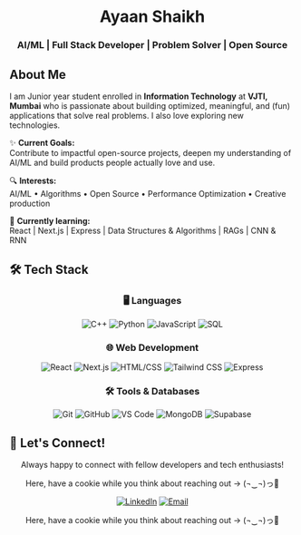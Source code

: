 <h1 align = "center"> 
Ayaan Shaikh
</h1>
<h3 align = "center">
AI/ML | Full Stack Developer | Problem Solver | Open Source
</h3>

## About Me  
I am Junior year student enrolled in **Information Technology** at **VJTI, Mumbai** who is passionate about building optimized, meaningful, and (fun) applications that solve real problems.
I also love exploring new technologies.

✨ **Current Goals:**  
Contribute to impactful open-source projects, deepen my understanding of AI/ML and build products people actually love and use.

🔍 **Interests:**  
AI/ML • Algorithms • Open Source • Performance Optimization • Creative production

🌱 **Currently learning:**  
React | Next.js | Express | Data Structures & Algorithms | RAGs | CNN & RNN 


## 🛠️ Tech Stack

<div align="center">

### 🖥️ Languages
![C++](https://img.shields.io/badge/C++-00599C?style=for-the-badge&logo=c%2B%2B&logoColor=white) 
![Python](https://img.shields.io/badge/Python-3776AB?style=for-the-badge&logo=python&logoColor=white) 
![JavaScript](https://img.shields.io/badge/JavaScript-F7DF1E?style=for-the-badge&logo=javascript&logoColor=black) 
![SQL](https://img.shields.io/badge/SQL-4479A1?style=for-the-badge&logo=mysql&logoColor=white)

### 🌐 Web Development
![React](https://img.shields.io/badge/React-61DAFB?style=for-the-badge&logo=react&logoColor=black) 
![Next.js](https://img.shields.io/badge/Next.js-000000?style=for-the-badge&logo=next.js&logoColor=white) 
![HTML/CSS](https://img.shields.io/badge/HTML5-E34F26?style=for-the-badge&logo=html5&logoColor=white) 
![Tailwind CSS](https://img.shields.io/badge/Tailwind_CSS-38B2AC?style=for-the-badge&logo=tailwind-css&logoColor=white)
![Express](https://img.shields.io/badge/Express-000000?style=for-the-badge&logo=express&logoColor=white)

### 🛠️ Tools & Databases
![Git](https://img.shields.io/badge/Git-F05032?style=for-the-badge&logo=git&logoColor=white) 
![GitHub](https://img.shields.io/badge/GitHub-181717?style=for-the-badge&logo=github&logoColor=white) 
![VS Code](https://img.shields.io/badge/VS_Code-007ACC?style=for-the-badge&logo=visual-studio-code&logoColor=white) 
![MongoDB](https://img.shields.io/badge/MongoDB-47A248?style=for-the-badge&logo=mongodb&logoColor=white) 
![Supabase](https://img.shields.io/badge/Supabase-3ECF8E?style=for-the-badge&logo=supabase&logoColor=white)

</div>

## 🐻 Let's Connect!

<div align="center">

Always happy to connect with fellow developers and tech enthusiasts!  

Here, have a cookie while you think about reaching out → (¬‿¬)っ🍪 

</div>

<div align="center">

[![LinkedIn](https://img.shields.io/badge/LinkedIn-0A66C2?style=for-the-badge&logo=linkedin&logoColor=white)](https://www.linkedin.com/in/ayaan-shaikh-330228289/)
[![Email](https://img.shields.io/badge/Email-D14836?style=for-the-badge&logo=gmail&logoColor=white)](mailto:aashaikh_b23@it.vjti.ac.in)

Here, have a cookie while you think about reaching out → (¬‿¬)っ🍪  

</div>
